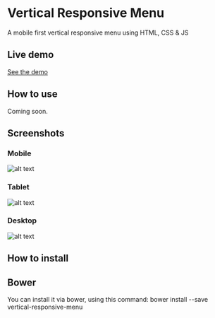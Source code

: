 Vertical Responsive Menu
====================

A mobile first vertical responsive menu using HTML, CSS &amp; JS

Live demo
-----------------------------------

[See the demo](http://cbfranca.github.io/vertical-responsive-menu/demos/demo.html)

How to use
----------------------------------

Coming soon.

Screenshots
--------------------------------------

### Mobile

![alt text](https://raw.githubusercontent.com/cbfranca/vertical-responsive-menu/master/demo/imgs/mobile.JPG "Mobile - Iphone 5
")

### Tablet

![alt text](https://raw.githubusercontent.com/cbfranca/vertical-responsive-menu/master/demo/imgs/tablet.JPG "Tablet - Ipad")

### Desktop

![alt text](https://raw.githubusercontent.com/cbfranca/vertical-responsive-menu/master/demo/imgs/desktop.JPG "Desktop")

How to install
--------------------------------------

## Bower

You can install it via bower, using this command: bower install --save vertical-responsive-menu